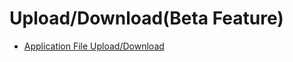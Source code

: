# Upload/Download(Beta Feature)
- [Application File Upload/Download](cj-app-file-upload-download.md)